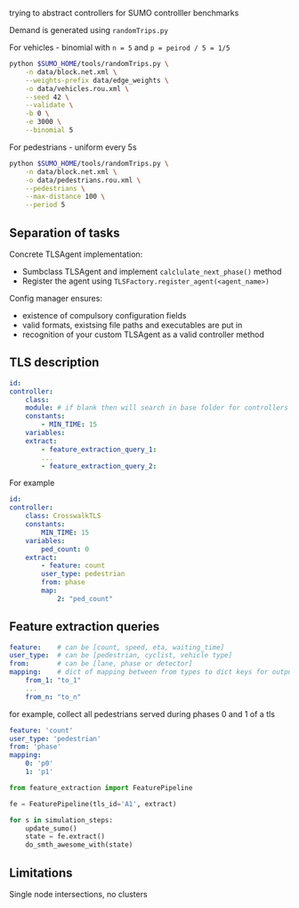 trying to abstract controllers for SUMO controlller benchmarks




Demand is generated using `randomTrips.py`

For vehicles - binomial with `n = 5` and `p = peirod / 5 = 1/5`

```sh
python $SUMO_HOME/tools/randomTrips.py \
    -n data/block.net.xml \
    --weights-prefix data/edge_weights \
    -o data/vehicles.rou.xml \
    --seed 42 \
    --validate \
    -b 0 \
    -e 3000 \
    --binomial 5
```

For pedestrians - uniform every 5s
```sh
python $SUMO_HOME/tools/randomTrips.py \
    -n data/block.net.xml \
    -o data/pedestrians.rou.xml \
    --pedestrians \
    --max-distance 100 \
    --period 5 
```

## Separation of tasks

Concrete TLSAgent implementation:
 - Sumbclass TLSAgent and implement `calclulate_next_phase()` method
 - Register the agent using `TLSFactory.register_agent(<agent_name>)`

Config manager ensures:
 - existence of compulsory configuration fields
 - valid formats, existsing file paths and executables are put in
 - recognition of your custom TLSAgent as a valid controller method


## TLS description
```yml
id:
controller:
    class:
    module: # if blank then will search in base folder for controllers
    constants:
        - MIN_TIME: 15
    variables:
    extract:
        - feature_extraction_query_1:
        ...
        - feature_extraction_query_2:
```

For example

```yml
id:
controller:
    class: CrosswalkTLS
    constants:
        MIN_TIME: 15
    variables:
        ped_count: 0
    extract:
        - feature: count
        user_type: pedestrian
        from: phase
        map:
            2: "ped_count" 
```

## Feature extraction queries

```yml
feature:    # can be [count, speed, eta, waiting_time]
user_type:  # can be [pedestrian, cyclist, vehicle type]
from:       # can be [lane, phase or detector]
mapping:    # dict of mapping between from types to dict keys for output
    from_1: "to_1"
    ...
    from_n: "to_n"
```

for example, collect all pedestrians served during phases 0 and 1 of a tls

```yml
feature: 'count'
user_type: 'pedestrian'
from: 'phase'
mapping:
    0: 'p0'
    1: 'p1'
```

```python
from feature_extraction import FeaturePipeline

fe = FeaturePipeline(tls_id='A1', extract)

for s in simulation_steps:
    update_sumo()
    state = fe.extract()
    do_smth_awesome_with(state)
```

## Limitations
Single node intersections, no clusters